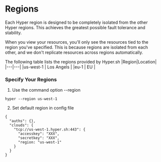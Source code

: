 # Regions

Each Hyper region is designed to be completely isolated from the other Hyper regions. This achieves the greatest possible fault tolerance and stability.

When you view your resources, you'll only see the resources tied to the region you've specified. This is because regions are isolated from each other, and we don't replicate resources across regions automatically.

The following table lists the regions provided by Hyper.sh
|Region|Location|
|---|---|
|us-west-1 | Los Angels |
|eu-1 | EU |

### Specify Your Regions
1. Use the command option --region

```
hyper --region us-west-1
```

2. Set default region in config file

```
{
  "auths": {},
  "clouds": {
    "tcp://us-west-1.hyper.sh:443": {
      "accesskey": "XXX",
      "secretkey": "XXX",
      "region: "us-west-1"
    }
  }
}
```
